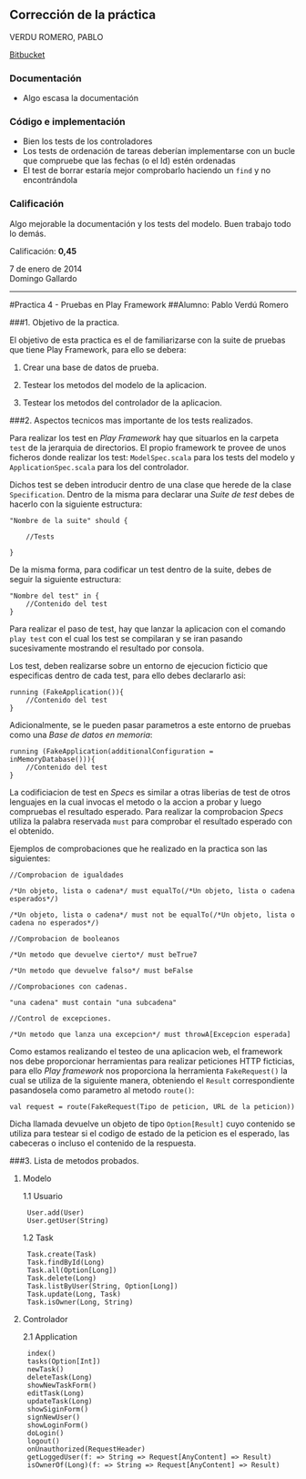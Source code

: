## Corrección de la práctica

VERDU ROMERO, PABLO

[Bitbucket](https://bitbucket.org/pvr3/mads-todolist-p4)

### Documentación

- Algo escasa la documentación

### Código e implementación

- Bien los tests de los controladores
- Los tests de ordenación de tareas deberían implementarse con un bucle que compruebe que las fechas (o el Id) estén ordenadas
- El test de borrar estaría mejor comprobarlo haciendo un `find` y no encontrándola


### Calificación

Algo mejorable la documentación y los tests del modelo. Buen trabajo todo lo demás.

Calificación: **0,45**

7 de enero de 2014  
Domingo Gallardo

------

#Practica 4 - Pruebas en Play Framework
##Alumno: Pablo Verdú Romero

###1. Objetivo de la practica.

El objetivo de esta practica es el de familiarizarse con la suite de pruebas que tiene Play Framework, para ello se debera:

1. Crear una base de datos de prueba.

2. Testear los metodos del modelo de la aplicacion.

3. Testear los metodos del controlador de la aplicacion.

###2. Aspectos tecnicos mas importante de los tests realizados.

Para realizar los test en *Play Framework* hay que situarlos en la carpeta `test` de la jerarquia de directorios. El propio framework te provee de unos ficheros donde realizar los test: `ModelSpec.scala` para los tests del modelo y `ApplicationSpec.scala` para los del controlador.

Dichos test se deben introducir dentro de una clase que herede de la clase `Specification`. Dentro de la misma para declarar una *Suite de test* debes de hacerlo con la siguiente estructura:

	"Nombre de la suite" should {

		//Tests

	}  

De la misma forma, para codificar un test dentro de la suite, debes de seguir la siguiente estructura:

	"Nombre del test" in {
		//Contenido del test
	}

Para realizar el paso de test, hay que lanzar la aplicacion con el comando `play test` con el cual los test se compilaran y se iran pasando sucesivamente mostrando el resultado por consola.

Los test, deben realizarse sobre un entorno de ejecucion ficticio que especificas dentro de cada test, para ello debes declararlo asi:

	running (FakeApplication()){
		//Contenido del test
	}

Adicionalmente, se le pueden pasar parametros a este entorno de pruebas como una *Base de datos en memoria*:

	running (FakeApplication(additionalConfiguration = inMemoryDatabase())){
		//Contenido del test
	}

La codificiacion de test en *Specs* es similar a otras liberias de test de otros lenguajes en la cual invocas el metodo o la accion a probar y luego compruebas el resultado esperado. Para realizar la comprobacion *Specs* utiliza la palabra reservada `must` para comprobar el resultado esperado con el obtenido.

Ejemplos de comprobaciones que he realizado en la practica son las siguientes:

	//Comprobacion de igualdades

	/*Un objeto, lista o cadena*/ must equalTo(/*Un objeto, lista o cadena esperados*/)

	/*Un objeto, lista o cadena*/ must not be equalTo(/*Un objeto, lista o cadena no esperados*/)

	//Comprobacion de booleanos

	/*Un metodo que devuelve cierto*/ must beTrue7

	/*Un metodo que devuelve falso*/ must beFalse

	//Comprobaciones con cadenas.

	"una cadena" must contain "una subcadena"

	//Control de excepciones.

	/*Un metodo que lanza una excepcion*/ must throwA[Excepcion esperada]

Como estamos realizando el testeo de una aplicacion web, el framework nos debe proporcionar herramientas para realizar peticiones HTTP ficticias, para ello *Play framework* nos proporciona la herramienta `FakeRequest()` la cual se utiliza de la siguiente manera, obteniendo el `Result` correspondiente pasandosela como parametro al metodo `route()`:

	val request = route(FakeRequest(Tipo de peticion, URL de la peticion))

Dicha llamada devuelve un objeto de tipo `Option[Result]` cuyo contenido se utiliza para testear si el codigo de estado de la peticion es el esperado, las cabeceras o incluso el contenido de la respuesta.

###3. Lista de metodos probados.

1. Modelo

	1.1 Usuario

		User.add(User)
		User.getUser(String)

	1.2 Task

		Task.create(Task)
		Task.findById(Long)
		Task.all(Option[Long])
		Task.delete(Long)
		Task.listByUser(String, Option[Long])
		Task.update(Long, Task)
		Task.isOwner(Long, String)

2. Controlador

	2.1 Application

		index()
		tasks(Option[Int])
		newTask()
		deleteTask(Long)
		showNewTaskForm()
		editTask(Long)
		updateTask(Long)
		showSiginForm()
		signNewUser()
		showLoginForm()
		doLogin()
		logout()
		onUnauthorized(RequestHeader)
		getLoggedUser(f: => String => Request[AnyContent] => Result)
		isOwnerOf(Long)(f: => String => Request[AnyContent] => Result)












